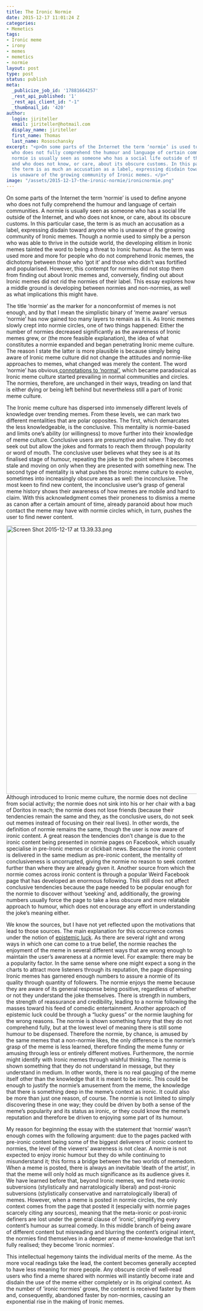 ```yaml
---
title: The Ironic Normie
date: 2015-12-17 11:01:24 Z
categories:
- Memetics
tags:
- Ironic meme
- irony
- memes
- memetics
- normie
layout: post
type: post
status: publish
meta:
  _publicize_job_id: '17881664257'
  _rest_api_published: '1'
  _rest_api_client_id: "-1"
  _thumbnail_id: '420'
author:
  login: jiriteller
  email: jiriteller@hotmail.com
  display_name: jiriteller
  first_name: Thomas
  last_name: Rososchansky
excerpt: "<p>On some parts of the Internet the term ‘normie’ is used to define anyone
  who does not fully comprehend the humour and language of certain communities. A
  normie is usually seen as someone who has a social life outside of the Internet,
  and who does not know, or care, about its obscure customs. In this particular case,
  the term is as much an accusation as a label, expressing disdain toward anyone who
  is unaware of the growing community of Ironic memes. </p>"
image: "/assets/2015-12-17-the-ironic-normie/ironicnormie.png"
---
```


<p>On some parts of the Internet the term ‘normie’ is used to define anyone who does not fully comprehend the humour and language of certain communities. A normie is usually seen as someone who has a social life outside of the Internet, and who does not know, or care, about its obscure customs. In this particular case, the term is as much an accusation as a label, expressing disdain toward anyone who is unaware of the growing community of Ironic memes. Though a normie used to simply be a person who was able to thrive in the outside world, the developing elitism in Ironic memes tainted the word to being a threat to Ironic humour. As the term was used more and more for people who do not comprehend Ironic memes, the dichotomy between those who ‘got it’ and those who didn’t was fortified and popularised. However, this contempt for normies did not stop them from finding out about Ironic memes and, conversely, finding out about Ironic memes did not rid the normies of their label. This essay explores how a middle ground is developing between normies and non-normies, as well as what implications this might have.</p>
<p><span style="font-weight:400;">The title ‘normie’ as the marker for a nonconformist of memes is not enough, and by that I mean the simplistic binary of ‘meme aware’ versus ‘normie’ has now gained too many layers to remain as it is. As Ironic memes slowly crept into normie circles, one of two things happened: Either the number of normies decreased significantly as the awareness of Ironic memes grew, or (the more feasible explanation), the idea of what constitutes a normie expanded and began penetrating Ironic meme culture. The reason I state the latter is more plausible is because simply being aware of Ironic meme culture did not change the attitudes and normie-like approaches to memes, what changed was merely the content. The word ‘normie’ has obvious</span><a href="http://knowyourmeme.com/memes/normie"> <span style="font-weight:400;">connotations to ‘normal’</span></a><span style="font-weight:400;">, which became paradoxical as Ironic meme culture started prevailing in normal communities and circles. The normies, therefore, are unchanged in their ways, treading on land that is either dying or being left behind but nevertheless still a part of Ironic meme culture.</span></p>
<p><span style="font-weight:400;"></span> <span style="font-weight:400;">The Ironic meme culture has dispersed into immensely different levels of knowledge over trending memes. From these levels, we can mark two different mentalities that are polar opposites. The first, which demarcates the less knowledgeable, is the conclusive. This mentality is normie-based and limits one’s ability (or willingness) to move further into their knowledge of meme culture. Conclusive users are presumptive and naïve. They do not seek out but allow the jokes and formats to reach them through popularity or word of mouth. The conclusive user believes what they see is at its finalised stage of humour, repeating the joke to the point where it becomes stale and moving on only when they are presented with something new. The second type of mentality is what pushes the Ironic meme culture to evolve, sometimes into increasingly obscure areas as well: the inconclusive. The most keen to find new content, the inconclusive user’s grasp of general meme history shows their awareness of how memes are mobile and hard to claim. With this acknowledgment comes their proneness to dismiss a meme as canon after a certain amount of time, already paranoid about how much contact the meme may have with normie circles which, in turn, pushes the user to find newer content.</span></p>
<p><span style="font-weight:400;"> <img class="alignnone size-full wp-image-428" src="{{ site.baseurl }}/assets/2015-12-17-the-ironic-normie/ironicnormie.png" alt="Screen Shot 2015-12-17 at 13.39.33.png" width="1292" height="710" /></span> <span style="font-weight:400;">Although introduced to Ironic meme culture, the normie does not decline from social activity; the normie does not sink into his or her chair with a bag of Doritos in reach; the normie does not lose friends (because their tendencies remain the same and they, as the conclusive users, do not seek out memes instead of focusing on their real lives). In other words, the definition of normie remains the same, though the user is now aware of ironic content. A great reason the tendencies don’t change is due to the ironic content being presented in normie pages on Facebook, which usually specialise in pre-Ironic memes or clickbait news. Because the ironic content is delivered in the same medium as pre-ironic content, the mentality of conclusiveness is uncorrupted, giving the normie no reason to seek content further than where they are already given it. Another source from which the normie comes across ironic content is through a popular Weird Facebook page that has developed an enormous following. This still does not affect conclusive tendencies because the page needed to be popular enough for the normie to discover without ‘seeking’ and, additionally, the growing numbers usually force the page to take a less obscure and more relatable approach to humour, which does not encourage any effort in understanding the joke’s meaning either.</span></p>
<p><span style="font-weight:400;"></span> <span style="font-weight:400;">We know the sources, but I have not yet reflected upon the motivations that lead to those sources. The main explanation for this occurrence comes under the notion of</span> <a href="http://www.iep.utm.edu/epi-luck/"><span style="font-weight:400;">epistemic luck</span></a><span style="font-weight:400;">. As there are several right and wrong ways in which one can come to a true belief, the normie reaches the enjoyment of the meme in several different ways that are wrong enough to maintain the user’s awareness at a normie level. For example: there may be a popularity factor. In the same sense where one might expect a song in the charts to attract more listeners through its reputation, the page dispensing Ironic memes has garnered enough numbers to assure a normie of its quality through quantity of followers. The normie enjoys the meme because they are aware of its general response being positive, regardless of whether or not they understand the joke themselves. There is strength in numbers, the strength of reassurance and credibility, leading to a normie following the masses toward his feed of comedic entertainment. Another approach of epistemic luck could be through a “lucky guess” or the normie laughing for the wrong reasons. The normie is shown something funny that they do not comprehend fully, but at the lowest level of meaning there is still some humour to be dispensed. Therefore the normie, by chance, is amused by the same memes that a non-normie likes, the only difference is the normie’s grasp of the meme is less learned, therefore finding the meme funny or amusing through less or entirely different motives. Furthermore, the normie might identify with Ironic memes through wishful thinking. The normie is shown something that they do not understand in message, but they understand in medium. In other words, there is no real gauging of the meme itself other than the knowledge that it is meant to be ironic. This could be enough to justify the normie’s amusement from the meme, the knowledge that there is something deep in the meme’s context as ironic. It could also be more than just one reason, of course. The normie is not limited to simply discovering these in one way; they could be driven by both a sense of the meme’s popularity and its status as ironic, or they could know the meme’s reputation and therefore be driven to enjoying some part of its humour.</span></p>
<p><span style="font-weight:400;"></span> <span style="font-weight:400;">My reason for beginning the essay with the statement that ‘normie’ wasn’t enough comes with the following argument: due to the pages packed with pre-ironic content being some of the biggest deliverers of ironic content to normies, the level of the viewers’ awareness is not clear. A normie is not expected to enjoy ironic humour but they do while continuing to misunderstand it; this forms a bridge between the two worlds of memedom. When a meme is posted, there is always an inevitable ‘death of the artist’, in that the meme will only hold as much significance as its audience gives it. We have learned before that, beyond Ironic memes, we find meta-ironic subversions (stylistically and narratologically liberal) and post-ironic subversions (stylistically conservative and narratologically liberal) of memes. However, when a meme is posted in normie circles, the only context comes from the page that posted it (especially with normie pages scarcely citing any sources), meaning that the meta-ironic or post-ironic definers are lost under the general clause of ‘ironic’, simplifying every content’s humour as surreal comedy. In this middle branch of being aware of different content but misreading and blurring the content’s original intent, the normies find themselves in a deeper area of meme-knowledge that isn’t fully realised; they become ‘ironic normies’.</span></p>
<p><span style="font-weight:400;"></span> <span style="font-weight:400;">This intellectual hegemony taints the individual merits of the meme. As the more vocal readings take the lead, the content becomes generally accepted to have less meaning for more people. Any obscure circle of well-read users who find a meme shared with normies will instantly become irate and disdain the use of the meme either completely or in its original context. As the number of ‘ironic normies’ grows, the content is received faster by them and, consequently, abandoned faster by non-normies, causing an exponential rise in the making of Ironic memes.</span></p>
